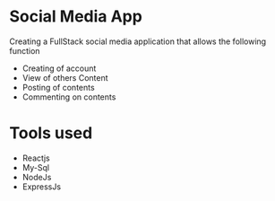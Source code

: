 # Social Media App
Creating a FullStack social media application that allows the following function
- Creating of account 
- View of others Content
- Posting of contents
- Commenting on contents

# Tools used 
- Reactjs
- My-Sql
- NodeJs
- ExpressJs
